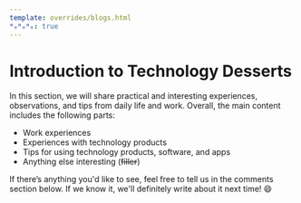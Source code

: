 ```yaml
---
template: overrides/blogs.html
ᴴₒᴴₒᴴₒ: true
---
```


# Introduction to Technology Desserts

In this section, we will share practical and interesting experiences, observations, and tips from daily life and work. Overall, the main content includes the following parts:

- Work experiences
- Experiences with technology products
- Tips for using technology products, software, and apps
- Anything else interesting (~~filler~~)

If there’s anything you'd like to see, feel free to tell us in the comments section below. If we know it, we'll definitely write about it next time! :smile: